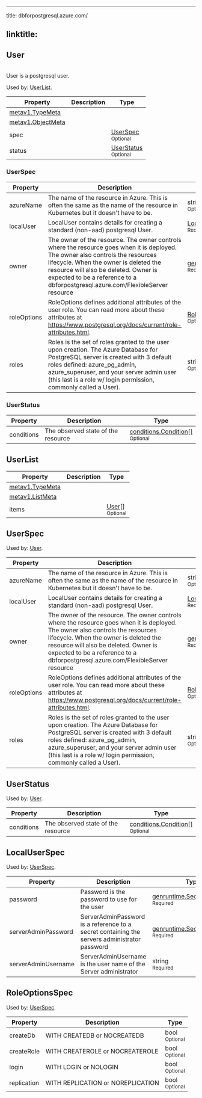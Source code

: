 ---

title: dbforpostgresql.azure.com/

linktitle:
----------

<a id="User"></a>User
---------------------

<br/>User is a postgresql user.

Used by: [UserList](#UserList).

| Property                                                                                | Description | Type                                                  |
|-----------------------------------------------------------------------------------------|-------------|-------------------------------------------------------|
| [metav1.TypeMeta](https://pkg.go.dev/k8s.io/apimachinery/pkg/apis/meta/v1#TypeMeta)     |             |                                                       |
| [metav1.ObjectMeta](https://pkg.go.dev/k8s.io/apimachinery/pkg/apis/meta/v1#ObjectMeta) |             |                                                       |
| spec                                                                                    |             | [UserSpec](#UserSpec)<br/><small>Optional</small>     |
| status                                                                                  |             | [UserStatus](#UserStatus)<br/><small>Optional</small> |

### <a id="UserSpec"></a>UserSpec

| Property    | Description                                                                                                                                                                                                                                                                                         | Type                                                                                                                                                                     |
|-------------|-----------------------------------------------------------------------------------------------------------------------------------------------------------------------------------------------------------------------------------------------------------------------------------------------------|--------------------------------------------------------------------------------------------------------------------------------------------------------------------------|
| azureName   | The name of the resource in Azure. This is often the same as the name of the resource in Kubernetes but it doesn't have to be.                                                                                                                                                                      | string<br/><small>Optional</small>                                                                                                                                       |
| localUser   | LocalUser contains details for creating a standard (non-aad) postgresql User.                                                                                                                                                                                                                       | [LocalUserSpec](#LocalUserSpec)<br/><small>Required</small>                                                                                                              |
| owner       | The owner of the resource. The owner controls where the resource goes when it is deployed. The owner also controls the resources lifecycle. When the owner is deleted the resource will also be deleted. Owner is expected to be a reference to a dbforpostgresql.azure.com/FlexibleServer resource | [genruntime.KubernetesOwnerReference](https://pkg.go.dev/github.com/Azure/azure-service-operator/v2/pkg/genruntime#KubernetesOwnerReference)<br/><small>Required</small> |
| roleOptions | RoleOptions defines additional attributes of the user role. You can read more about these attributes at https://www.postgresql.org/docs/current/role-attributes.html.                                                                                                                               | [RoleOptionsSpec](#RoleOptionsSpec)<br/><small>Optional</small>                                                                                                          |
| roles       | Roles is the set of roles granted to the user upon creation. The Azure Database for PostgreSQL server is created with 3 default roles defined: azure_pg_admin, azure_superuser, and your server admin user (this last is a role w/ login permission, commonly called a User).                       | string[]<br/><small>Optional</small>                                                                                                                                     |

### <a id="UserStatus"></a>UserStatus

| Property   | Description                        | Type                                                                                                                                                    |
|------------|------------------------------------|---------------------------------------------------------------------------------------------------------------------------------------------------------|
| conditions | The observed state of the resource | [conditions.Condition[]](https://pkg.go.dev/github.com/Azure/azure-service-operator/v2/pkg/genruntime/conditions#Condition)<br/><small>Optional</small> |

<a id="UserList"></a>UserList
-----------------------------

| Property                                                                            | Description | Type                                        |
|-------------------------------------------------------------------------------------|-------------|---------------------------------------------|
| [metav1.TypeMeta](https://pkg.go.dev/k8s.io/apimachinery/pkg/apis/meta/v1#TypeMeta) |             |                                             |
| [metav1.ListMeta](https://pkg.go.dev/k8s.io/apimachinery/pkg/apis/meta/v1#ListMeta) |             |                                             |
| items                                                                               |             | [User[]](#User)<br/><small>Optional</small> |

<a id="UserSpec"></a>UserSpec
-----------------------------

Used by: [User](#User).

| Property    | Description                                                                                                                                                                                                                                                                                         | Type                                                                                                                                                                     |
|-------------|-----------------------------------------------------------------------------------------------------------------------------------------------------------------------------------------------------------------------------------------------------------------------------------------------------|--------------------------------------------------------------------------------------------------------------------------------------------------------------------------|
| azureName   | The name of the resource in Azure. This is often the same as the name of the resource in Kubernetes but it doesn't have to be.                                                                                                                                                                      | string<br/><small>Optional</small>                                                                                                                                       |
| localUser   | LocalUser contains details for creating a standard (non-aad) postgresql User.                                                                                                                                                                                                                       | [LocalUserSpec](#LocalUserSpec)<br/><small>Required</small>                                                                                                              |
| owner       | The owner of the resource. The owner controls where the resource goes when it is deployed. The owner also controls the resources lifecycle. When the owner is deleted the resource will also be deleted. Owner is expected to be a reference to a dbforpostgresql.azure.com/FlexibleServer resource | [genruntime.KubernetesOwnerReference](https://pkg.go.dev/github.com/Azure/azure-service-operator/v2/pkg/genruntime#KubernetesOwnerReference)<br/><small>Required</small> |
| roleOptions | RoleOptions defines additional attributes of the user role. You can read more about these attributes at https://www.postgresql.org/docs/current/role-attributes.html.                                                                                                                               | [RoleOptionsSpec](#RoleOptionsSpec)<br/><small>Optional</small>                                                                                                          |
| roles       | Roles is the set of roles granted to the user upon creation. The Azure Database for PostgreSQL server is created with 3 default roles defined: azure_pg_admin, azure_superuser, and your server admin user (this last is a role w/ login permission, commonly called a User).                       | string[]<br/><small>Optional</small>                                                                                                                                     |

<a id="UserStatus"></a>UserStatus
---------------------------------

Used by: [User](#User).

| Property   | Description                        | Type                                                                                                                                                    |
|------------|------------------------------------|---------------------------------------------------------------------------------------------------------------------------------------------------------|
| conditions | The observed state of the resource | [conditions.Condition[]](https://pkg.go.dev/github.com/Azure/azure-service-operator/v2/pkg/genruntime/conditions#Condition)<br/><small>Optional</small> |

<a id="LocalUserSpec"></a>LocalUserSpec
---------------------------------------

Used by: [UserSpec](#UserSpec).

| Property            | Description                                                                                  | Type                                                                                                                                                   |
|---------------------|----------------------------------------------------------------------------------------------|--------------------------------------------------------------------------------------------------------------------------------------------------------|
| password            | Password is the password to use for the user                                                 | [genruntime.SecretReference](https://pkg.go.dev/github.com/Azure/azure-service-operator/v2/pkg/genruntime#SecretReference)<br/><small>Required</small> |
| serverAdminPassword | ServerAdminPassword is a reference to a secret containing the servers administrator password | [genruntime.SecretReference](https://pkg.go.dev/github.com/Azure/azure-service-operator/v2/pkg/genruntime#SecretReference)<br/><small>Required</small> |
| serverAdminUsername | ServerAdminUsername is the user name of the Server administrator                             | string<br/><small>Required</small>                                                                                                                     |

<a id="RoleOptionsSpec"></a>RoleOptionsSpec
-------------------------------------------

Used by: [UserSpec](#UserSpec).

| Property    | Description                       | Type                             |
|-------------|-----------------------------------|----------------------------------|
| createDb    | WITH CREATEDB or NOCREATEDB       | bool<br/><small>Optional</small> |
| createRole  | WITH CREATEROLE or NOCREATEROLE   | bool<br/><small>Optional</small> |
| login       | WITH LOGIN or NOLOGIN             | bool<br/><small>Optional</small> |
| replication | WITH REPLICATION or NOREPLICATION | bool<br/><small>Optional</small> |
